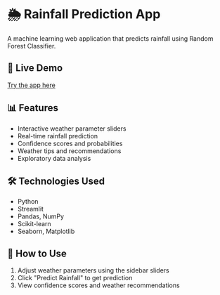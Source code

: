 # 🌦️ Rainfall Prediction App

A machine learning web application that predicts rainfall using Random Forest Classifier.

## 🚀 Live Demo
[Try the app here](https://your-streamlit-link.streamlit.app/)

## 📊 Features
- Interactive weather parameter sliders
- Real-time rainfall prediction
- Confidence scores and probabilities
- Weather tips and recommendations
- Exploratory data analysis

## 🛠️ Technologies Used
- Python
- Streamlit
- Pandas, NumPy
- Scikit-learn
- Seaborn, Matplotlib

## 📱 How to Use
1. Adjust weather parameters using the sidebar sliders
2. Click "Predict Rainfall" to get prediction
3. View confidence scores and weather recommendations

